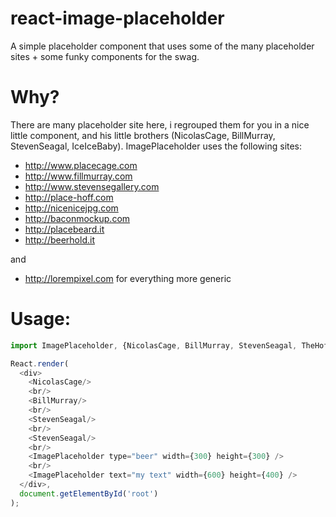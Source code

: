 # react-image-placeholder
A simple placeholder component that uses some of the many placeholder sites + some funky components for the swag.

Why?
==============
There are many placeholder site here, i regrouped them for you in a nice little component, and his little brothers (NicolasCage, BillMurray, StevenSeagal, IceIceBaby).
ImagePlaceholder uses the following sites:

- http://www.placecage.com
- http://www.fillmurray.com
- http://www.stevensegallery.com
- http://place-hoff.com
- http://nicenicejpg.com
- http://baconmockup.com
- http://placebeard.it
- http://beerhold.it

and 

- http://lorempixel.com for everything more generic


Usage:
==============

```javascript
import ImagePlaceholder, {NicolasCage, BillMurray, StevenSeagal, TheHoff, IceIceBaby} from './image-placeholder/image-placeholder';

React.render(
  <div>
    <NicolasCage/>
    <br/>
    <BillMurray/>
    <br/>
    <StevenSeagal/>
    <br/>
    <StevenSeagal/>
    <br/>
    <ImagePlaceholder type="beer" width={300} height={300} />
    <br/>
    <ImagePlaceholder text="my text" width={600} height={400} />
  </div>, 
  document.getElementById('root')
);
```

